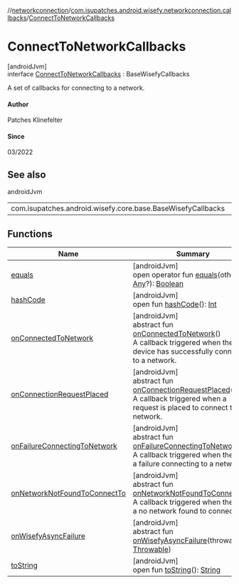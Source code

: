 //[networkconnection](../../../index.md)/[com.isupatches.android.wisefy.networkconnection.callbacks](../index.md)/[ConnectToNetworkCallbacks](index.md)

# ConnectToNetworkCallbacks

[androidJvm]\
interface [ConnectToNetworkCallbacks](index.md) : BaseWisefyCallbacks

A set of callbacks for connecting to a network.

#### Author

Patches Klinefelter

#### Since

03/2022

## See also

androidJvm

| | |
|---|---|
| com.isupatches.android.wisefy.core.base.BaseWisefyCallbacks |  |

## Functions

| Name | Summary |
|---|---|
| [equals](../../com.isupatches.android.wisefy.networkconnection.entities/-network-connection-result/-disconnect-request-sent/index.md#585090901%2FFunctions%2F-1202619134) | [androidJvm]<br>open operator fun [equals](../../com.isupatches.android.wisefy.networkconnection.entities/-network-connection-result/-disconnect-request-sent/index.md#585090901%2FFunctions%2F-1202619134)(other: [Any](https://kotlinlang.org/api/latest/jvm/stdlib/kotlin/-any/index.html)?): [Boolean](https://kotlinlang.org/api/latest/jvm/stdlib/kotlin/-boolean/index.html) |
| [hashCode](../../com.isupatches.android.wisefy.networkconnection.entities/-network-connection-result/-disconnect-request-sent/index.md#1794629105%2FFunctions%2F-1202619134) | [androidJvm]<br>open fun [hashCode](../../com.isupatches.android.wisefy.networkconnection.entities/-network-connection-result/-disconnect-request-sent/index.md#1794629105%2FFunctions%2F-1202619134)(): [Int](https://kotlinlang.org/api/latest/jvm/stdlib/kotlin/-int/index.html) |
| [onConnectedToNetwork](on-connected-to-network.md) | [androidJvm]<br>abstract fun [onConnectedToNetwork](on-connected-to-network.md)()<br>A callback triggered when the device has successfully connected to a network. |
| [onConnectionRequestPlaced](on-connection-request-placed.md) | [androidJvm]<br>abstract fun [onConnectionRequestPlaced](on-connection-request-placed.md)()<br>A callback triggered when a request is placed to connect to a network. |
| [onFailureConnectingToNetwork](on-failure-connecting-to-network.md) | [androidJvm]<br>abstract fun [onFailureConnectingToNetwork](on-failure-connecting-to-network.md)()<br>A callback triggered when there is a failure connecting to a network. |
| [onNetworkNotFoundToConnectTo](on-network-not-found-to-connect-to.md) | [androidJvm]<br>abstract fun [onNetworkNotFoundToConnectTo](on-network-not-found-to-connect-to.md)()<br>A callback triggered when there is a no network found to connect to. |
| [onWisefyAsyncFailure](../-disconnect-from-current-network-callbacks/index.md#823639724%2FFunctions%2F-1202619134) | [androidJvm]<br>abstract fun [onWisefyAsyncFailure](../-disconnect-from-current-network-callbacks/index.md#823639724%2FFunctions%2F-1202619134)(throwable: [Throwable](https://kotlinlang.org/api/latest/jvm/stdlib/kotlin/-throwable/index.html)) |
| [toString](../../com.isupatches.android.wisefy.networkconnection.entities/-network-connection-result/-disconnect-request-sent/index.md#1616463040%2FFunctions%2F-1202619134) | [androidJvm]<br>open fun [toString](../../com.isupatches.android.wisefy.networkconnection.entities/-network-connection-result/-disconnect-request-sent/index.md#1616463040%2FFunctions%2F-1202619134)(): [String](https://kotlinlang.org/api/latest/jvm/stdlib/kotlin/-string/index.html) |
